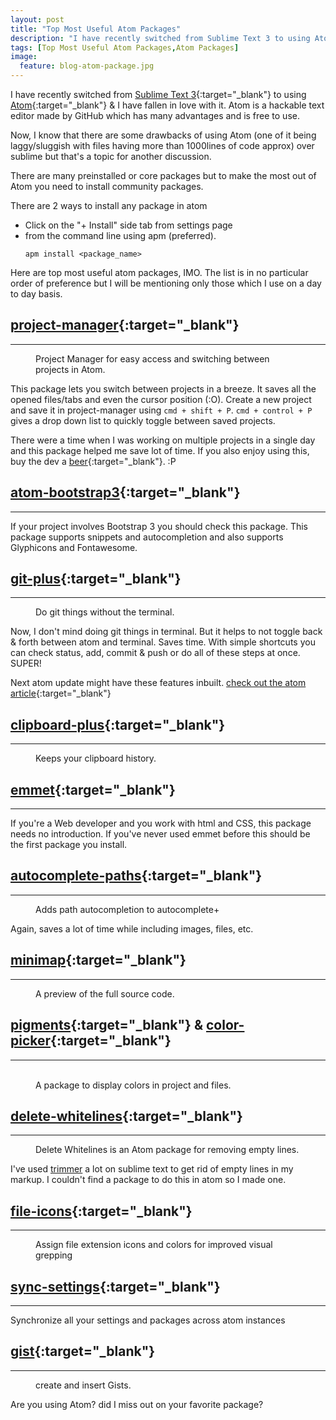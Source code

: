 ```yaml
---
layout: post
title: "Top Most Useful Atom Packages"
description: "I have recently switched from Sublime Text 3 to using Atom & I have fallen in love with it. Atom is a hackable text editor made by GitHub which has many advantages and is free to use."
tags: [Top Most Useful Atom Packages,Atom Packages]
image:
  feature: blog-atom-package.jpg
---
```


I have recently switched from [Sublime Text 3](https://www.sublimetext.com/3){:target="_blank"} to using [Atom](https://atom.io/){:target="_blank"} & I have fallen in love with it. Atom is a hackable text editor made by GitHub which has many advantages and is free to use.

Now, I know that there are some drawbacks of using Atom (one of it being laggy/sluggish with files having more than 1000lines of code approx) over sublime but that's a topic for another discussion.

There are many preinstalled or core packages but to make the most out of Atom you need to install community packages.

There are 2 ways to install any package in atom
* Click on the "+ Install" side tab from settings page
* from the command line using apm (preferred).
  ```terminal
  apm install <package_name>
  ```

Here are top most useful atom packages, IMO. The list is in no particular order of preference but I will be mentioning only those which I use on a day to day basis.

## [project-manager](https://atom.io/packages/project-manager){:target="_blank"}
---
<figure>
	<img src="https://i.github-camo.com/9f58c50dd32d6173bb555f1a0ca08c713d8a2f2a/68747470733a2f2f7261772e6769746875622e636f6d2f64616e69656c62726f64696e2f61746f6d2d70726f6a6563742d6d616e616765722f6d61737465722f70726f6a6563742d6d616e616765722e676966" alt="">
	<figcaption>Project Manager for easy access and switching between projects in Atom.</figcaption>
</figure>

This package lets you switch between projects in a breeze. It saves all the opened files/tabs and even the cursor position (:O). Create a new project and save it in project-manager using `cmd + shift + P`. `cmd + control + P` gives a drop down list to quickly toggle between saved projects.

There were a time when I was working on multiple projects in a single day and this package helped me save lot of time. If you also enjoy using this, buy the dev a [beer](https://atom.io/packages/project-manager){:target="_blank"}. :P


## [atom-bootstrap3](https://atom.io/packages/atom-bootstrap3){:target="_blank"}
---
If your project involves Bootstrap 3 you should check this package. This package supports snippets and autocompletion and also supports Glyphicons and Fontawesome.


## [git-plus](https://atom.io/packages/git-plus){:target="_blank"}
---
<figure>
	<img src="https://i.github-camo.com/78e2bafa5f9b3afdf47d7e02e3f949fea4801fc0/68747470733a2f2f7261772e67697468756275736572636f6e74656e742e636f6d2f616b6f6e77692f6769742d706c75732f6d61737465722f636f6d6d69742e676966" alt="">
	<figcaption>Do git things without the terminal.</figcaption>
</figure>
Now, I don't mind doing git things in terminal. But it helps to not toggle back & forth between atom and terminal. Saves time. With simple shortcuts you can check status, add, commit & push or do all of these steps at once. SUPER!

Next atom update might have these features inbuilt. [check out the atom article](http://blog.atom.io/2017/05/16/git-and-github-integration-comes-to-atom.html){:target="_blank"}


## [clipboard-plus](https://atom.io/packages/clipboard-plus){:target="_blank"}
---
<figure>
	<img src="https://i.github-camo.com/3e515033ac645bfe2e94d5d073176934e5254f66/687474703a2f2f692e6779617a6f2e636f6d2f34386366633636633866386237363636656662373333346439323866316139652e676966" alt="">
	<figcaption>Keeps your clipboard history.</figcaption>
</figure>


## [emmet](https://atom.io/packages/emmet){:target="_blank"}
---
If you're a Web developer and you work with html and CSS, this package needs no introduction. If you've never used emmet before this should be the first package you install.


## [autocomplete-paths](https://atom.io/packages/autocomplete-paths){:target="_blank"}
---
<figure>
	<img src="https://i.github-camo.com/7da86dc3d22c9dd1d1c47bcb36237720fd987764/687474703a2f2f73312e64697265637475706c6f61642e6e65742f696d616765732f3134303431312f70356b76696665362e676966" alt="">
	<figcaption>Adds path autocompletion to autocomplete+</figcaption>
</figure>
Again, saves a lot of time while including images, files, etc.


## [minimap](https://atom.io/packages/minimap){:target="_blank"}
---
<figure>
	<img src="https://i.github-camo.com/bb671dcf7706c32eb432472c2cd69d354f824661/68747470733a2f2f6769746875622e636f6d2f61746f6d2d6d696e696d61702f6d696e696d61702f626c6f622f6d61737465722f7265736f75726365732f73637265656e73686f742e706e673f7261773d74727565" alt="">
	<figcaption>A preview of the full source code.</figcaption>
</figure>


## [pigments](https://atom.io/packages/pigments){:target="_blank"} & [color-picker](https://atom.io/packages/color-picker){:target="_blank"}
---
<figure class="half">
	<img src="https://i.github-camo.com/d687b4d2199616e0c967d2422626d4c27db41ed5/687474703a2f2f61626533332e6769746875622e696f2f61746f6d2d7069676d656e74732f646f742d72656e64657265722e706e673f7261773d74727565" alt="">
  <img src="https://i.github-camo.com/467c72e686f00893c3d36bf46499e76c10f31787/68747470733a2f2f6769746875622e636f6d2f74686f6d61736c696e647374726f6d2f636f6c6f722d7069636b65722f7261772f6d61737465722f707265766965772e676966" alt="">
	<figcaption>A package to display colors in project and files.</figcaption>
</figure>


## [delete-whitelines](https://atom.io/packages/delete-whitelines){:target="_blank"}
---
<figure>
	<img src="https://i.github-camo.com/1e4ae093f035d5ca4cf7209b433d0e487aa4bf08/68747470733a2f2f7261772e67697468756275736572636f6e74656e742e636f6d2f6468776c6d2f64656c6574652d77686974656c696e65732f6d61737465722f73637265656e73686f742e676966" alt="">
	<figcaption>Delete Whitelines is an Atom package for removing empty lines.</figcaption>
</figure>

I've used [trimmer](https://github.com/jonlabelle/Trimmer) a lot on sublime text to get rid of empty lines in my markup. I couldn't find a package to do this in atom so I made one.


## [file-icons](https://atom.io/packages/file-icons){:target="_blank"}
---
<figure>
	<img src="https://i.github-camo.com/fb720dc73a9cf634fef9b11e87f0cd194284e3be/68747470733a2f2f7261772e67697468756275736572636f6e74656e742e636f6d2f66696c652d69636f6e732f61746f6d2f363731343730366632363865323537313030653033633965623532383139636239376164353730622f707265766965772e706e67" alt="">
	<figcaption>Assign file extension icons and colors for improved visual grepping</figcaption>
</figure>


## [sync-settings](https://atom.io/packages/sync-settings){:target="_blank"}
---
Synchronize all your settings and packages across atom instances


## [gist](https://atom.io/packages/gist){:target="_blank"}
---
<figure>
	<img src="https://i.github-camo.com/1d77e7e3a078dc59cf321ee29b3849e6047775b4/687474703a2f2f672e7265636f726469742e636f2f355a71677978676a64422e676966" alt="">
	<figcaption>create and insert Gists. </figcaption>
</figure>

Are you using Atom? did I miss out on your favorite package?
